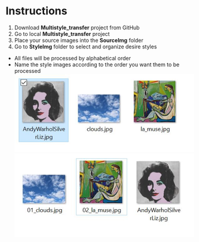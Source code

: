 # Instructions
1. Download **Multistyle_transfer** project from GitHub
2. Go to local **Multistyle_transfer** project
3. Place your source images into the **SourceImg** folder
4. Go to **StyleImg** folder to select and organize desire styles
  * All files will be processed by alphabetical order
  * Name the style images according to the order you want them to be processed
![alt text](https://github.com/frank113/art-ml-project1/blob/master/Multistyle_transfer/Reference/Order1.JPG)
![alt text](https://github.com/frank113/art-ml-project1/blob/master/Multistyle_transfer/Reference/Order2.JPG)
